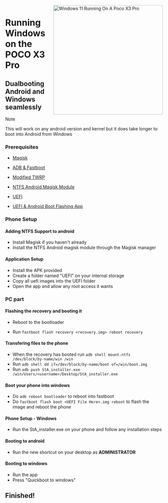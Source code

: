 <img align="right" src="https://github.com/woa-vayu/src_vayu_windows/blob/main/2Poco X3 Pro Windows.png" width="350" alt="Windows 11 Running On A Poco X3 Pro">


# Running Windows on the POCO X3 Pro

## Dualbooting Android and Windows seamlessly

> [!NOTE] 
> This will work on any android version and kernel but it does take longer to boot into Android from Windows

### Prerequisites

- [Magisk](https://github.com/topjohnwu/Magisk/releases/latest)

- [ADB & Fastboot](https://developer.android.com/studio/releases/platform-tools)

- [Modified TWRP](../../../releases/Recoveries)

- [NTFS Android Magisk Module](../../../releases/ntfsdroid)

- [UEFI](https://github.com/woa-vayu/msmnilePkg/releases/latest)

- [UEFI & Android Boot Flashing App](../../../releases/dualboot)

### Phone Setup

#### Adding NTFS Support to android

- Install Magisk if you haven't already
- Install the NTFS Android magisk module through the Magisk manager

#### Application Setup

- Install the APK provided
- Create a folder named "UEFI" on your internal storage
- Copy all uefi images into the UEFI folder
- Open the app and allow any root access it wants

### PC part

#### Flashing the recovery and booting it

- Reboot to the bootloader

- Run ```fastboot flash recovery <recovery.img> reboot recovery```

#### Transfering files to the phone

- When the recovery has booted run ```adb shell mount.ntfs /dev/block/by-name/win /win```
- Run ```adb shell dd if=/dev/block/by-name/boot of=/win/boot.img```
- Run ```adb push StA_installer.exe /win/Users/<username>/Desktop/StA_installer.exe```

#### Boot your phone into windows

- Do ```adb reboot bootloader``` to reboot into fastboot
- Do ```fastboot flash boot <UEFI File Here>.img reboot``` to flash the image and reboot the phone

#### Phone Setup - Windows

- Run the StA_installer.exe on your phone and follow any installation steps

#### Booting to android
  
  - Run the new shortcut on your desktop as **ADMINISTRATOR**

#### Booting to windows
  
  - Run the app
  - Press "Quickboot to windows"
  
## Finished!
